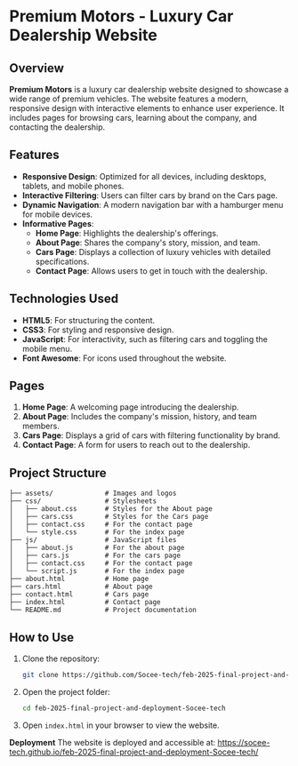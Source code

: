 # Premium Motors - Luxury Car Dealership Website

## Overview
**Premium Motors** is a luxury car dealership website designed to showcase a wide range of premium vehicles. The website features a modern, responsive design with interactive elements to enhance user experience. It includes pages for browsing cars, learning about the company, and contacting the dealership.

## Features
- **Responsive Design**: Optimized for all devices, including desktops, tablets, and mobile phones.
- **Interactive Filtering**: Users can filter cars by brand on the Cars page.
- **Dynamic Navigation**: A modern navigation bar with a hamburger menu for mobile devices.
- **Informative Pages**:
  - **Home Page**: Highlights the dealership's offerings.
  - **About Page**: Shares the company's story, mission, and team.
  - **Cars Page**: Displays a collection of luxury vehicles with detailed specifications.
  - **Contact Page**: Allows users to get in touch with the dealership.

## Technologies Used
- **HTML5**: For structuring the content.
- **CSS3**: For styling and responsive design.
- **JavaScript**: For interactivity, such as filtering cars and toggling the mobile menu.
- **Font Awesome**: For icons used throughout the website.

## Pages
1. **Home Page**: A welcoming page introducing the dealership.
2. **About Page**: Includes the company's mission, history, and team members.
3. **Cars Page**: Displays a grid of cars with filtering functionality by brand.
4. **Contact Page**: A form for users to reach out to the dealership.

## Project Structure
```
├── assets/             # Images and logos
├── css/                # Stylesheets
│   ├── about.css       # Styles for the About page
│   ├── cars.css        # Styles for the Cars page
│   ├── contact.css     # For the contact page
│   └── style.css       # For the index page
├── js/                 # JavaScript files
│   ├── about.js        # For the about page
│   ├── cars.js         # For the cars page
│   ├── contact.css     # For the contact page
│   └── script.js       # For the index page
├── about.html          # Home page
├── cars.html           # About page
├── contact.html        # Cars page
├── index.html          # Contact page
└── README.md           # Project documentation
```

## How to Use
1. Clone the repository:
   ```bash
   git clone https://github.com/Socee-tech/feb-2025-final-project-and-deployment-Socee-tech.git
   ```
2. Open the project folder:
   ```bash
   cd feb-2025-final-project-and-deployment-Socee-tech
   ```
3. Open `index.html` in your browser to view the website.

**Deployment**
The website is deployed and accessible at: https://socee-tech.github.io/feb-2025-final-project-and-deployment-Socee-tech/

